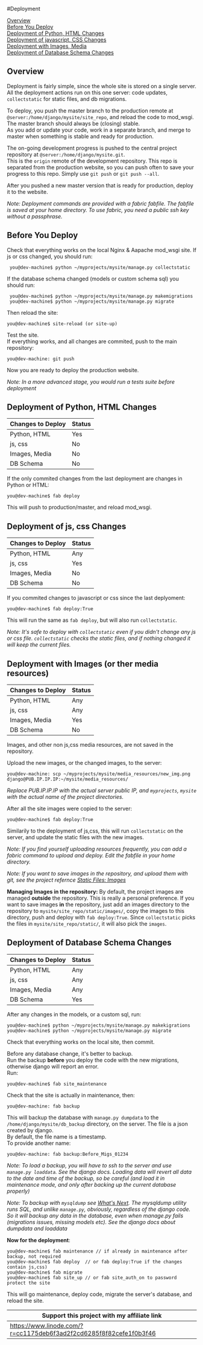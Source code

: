#Deployment


[Overview](#overview)    
[Before You Deploy](#before-you-deploy)    
[Deployment of Python, HTML Changes](#deployment-of-python-html-changes)   
[Deployment of javascript, CSS Changes](#deployment-of-js-css-changes)    
[Deployment with Images, Media](#deployment-with-images--or-ther-media-resources)   
[Deployment of Database Schema Changes](#deployment-of-database-schema-changes)    



## Overview

Deployment is fairly simple, since the whole site is stored on a single server.   
All the deployment actions run on this one server: code updates, `collectstatic` for static files, and db migrations. 
   
To deploy, you push the master branch to the production remote at `@server:/home/django/mysite/site_repo`, and reload the code to mod_wsgi.    
The master branch should always be (closing) stable.     
As you add or update your code, work in a separate branch, and merge to master when something is stable and ready for production. 

The on-going development progress is pushed to the central project repository at `@server:/home/django/mysite.git`.    
This is the `origin` remote of the development repository. This repo is separated from the production website, so you can push often to save your progress to this repo. Simply use `git push` or `git push --all`.
    
After you pushed a new master version that is ready for production, deploy  it to the website.


*Note: Deployment commands are provided with a fabric fabfile. The fabfile is saved at your home directory. To use fabric, you need a public ssh key without a passphrase.*


## Before You Deploy

Check that everything works on the local Nginx & Aapache mod_wsgi site. If js or css changed, you should run:

     you@dev-machine$ python ~/myprojects/mysite/manage.py collectstatic
     
If the database schema changed (models or custom schema sql) you should run:

     you@dev-machine$ python ~/myprojects/mysite/manage.py makemigrations
     you@dev-machine$ python ~/myprojects/mysite/manage.py migrate
     
     
Then reload the site:


    you@dev-machine$ site-reload (or site-up)
    
    
Test the site.    
If everything works, and all changes are commited, push to the main repository:
 
 	you@dev-machine: git push
 		
Now you are ready to deploy the production website.
 
*Note: In a more advanced stage, you would run a tests suite before deployment*

      

## Deployment of Python, HTML Changes

Changes to Deploy| Status
--------|-------
Python, HTML| Yes
js, css|No
Images, Media|No
DB Schema|No

If the only commited changes from the last deployment are changes in Python or HTML:


    you@dev-machine$ fab deploy
    
    

This will push to production/master, and reload mod_wsgi.


## Deployment of js, css Changes

Changes to Deploy| Status
--------|-------
Python, HTML| Any
js, css|Yes
Images, Media|No
DB Schema|No

If you commited changes to javascript or css since the last deplyoment: 

	you@dev-machine$ fab deploy:True 

This will run the same as `fab deploy`, but will also run `collectstatic`.

*Note: It's safe to deploy with `collectstatic` even if you didn't change any js or css file. `collectstatic` checks the static files, and if nothing changed it will keep the current files.*



## Deployment with Images  (or ther media resources)

Changes to Deploy| Status
--------|-------
Python, HTML| Any
js, css|Any
Images, Media|Yes
DB Schema|No



Images, and other non js,css media resources, are not saved in the repository.    

Upload the new images, or the changed images, to the server:


    you@dev-machine: scp ~/myprojects/mysite/media_resources/new_img.png django@PUB.IP.IP.IP:~/mysite/media_resources/
    
    
   *Replace PUB.IP.IP.IP with the actual server public IP, and `myprojects`, `mysite` with the actual name of the project directories.*
   

After all the site images were copied to the server:

	you@dev-machine$ fab deploy:True
	
Similarily to the deployment of js,css, this will run `collectstatic` on the server, and update the static files with the new images.

*Note: If you find yourself uploading resources frequently, you can add a fabric command to upload and deploy. Edit the fabfile in your home directory.*

*Note: If you want to save images in the repository, and upload them with git, see the project refernce [Static Files: Images](project_ref.md#staic-files-images-or-other-media)*

**Managing Images in the repository:**
By default, the project images are managed **outside** the repository. This is really a personal preference. If you want to save images **in** the repository, just add an images directory to the repository to `mysite/site_repo/static/images/`, copy the images to this directory, push and deploy with `fab deploy:True`.
Since `collectstatic` picks the files in `mysite/site_repo/static/`, it will also pick the `images`.


## Deployment of Database Schema Changes

Changes to Deploy| Status
--------|-------
Python, HTML| Any
js, css|Any
Images, Media|Any
DB Schema|Yes

After any changes in the models, or a custom sql, run:

    you@dev-machine$ python ~/myprojects/mysite/manage.py makekigrations
    you@dev-machine$ python ~/myprojects/mysite/manage.py migrate
    
  
 Check that everything works on the local site, then commit.

Before any database change, it's better to backup.    
Run the backup **before** you deploy the code with the new migrations, otherwise django will report an error.   
Run:

	you@dev-machine$ fab site_maintenance
	
Check that the site is actually in maintenance, then: 	

	you@dev-machine: fab backup
	
This will backup the database with `manage.py dumpdata` to the `/home/django/mysite/db_backup` directory, on the server. The file is a json created by django.    
By default, the file name is a timestamp.    
To provide another name:

	you@dev-machine: fab backup:Before_Migs_01234
	
*Note: To load a backup, you will have to ssh to the server and use `manage.py loaddata`. See the django docs. Loading data will revert all data to the date and time of the backup, so be careful (and load it in maintenance mode, and only after backing up the current database properly)* 

*Note: To backup with `mysqldump` see [What's Next](what_next.md). The mysqldump utility runs SQL, and unlike `manage.py`, obviously, regardless of the django code. So it will backup any data in the database, even when manage.py fails (migrations issues, missing models etc). See the django docs about dumpdata and loaddata*



**Now for the deployment**:

	you@dev-machine$ fab maintenance // if already in maintenance after backup, not required    
    you@dev-machine$ fab deploy  // or fab deploy:True if the changes contain js,css)
    you@dev-machine$ fab migrate
    you@dev-machine$ fab site_up // or fab site_auth_on to password protect the site
    
   
This will go maintenance, deploy code, migrate the server's database, and reload the site.
    

Support this project with my affiliate link| 
-------------------------------------------|
https://www.linode.com/?r=cc1175deb6f3ad2f2cd6285f8f82cefe1f0b3f46|




     
  


   
   
   
    

